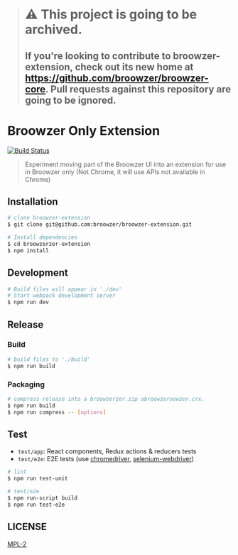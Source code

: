 > # ⚠️ This project is going to be archived.
> ## If you're looking to contribute to broowzer-extension, check out its new home at https://github.com/broowzer/broowzer-core. Pull requests against this repository are going to be ignored.

# Broowzer Only Extension

[![Build Status](https://travis-ci.org/broowzer/broowzer-extension.svg?branch=master)](https://travis-ci.org/broowzer/broowzer-extension)

> Experiment moving part of the Broowzer UI into an extension for use in Broowzer only (Not Chrome, it will use APIs not available in Chrome)

## Installation

```bash
# clone broowzer-extension
$ git clone git@github.com:broowzer/broowzer-extension.git

# Install dependencies
$ cd broowzerzer-extension
$ npm install
```

## Development

```bash
# Build files will appear in './dev'
# Start webpack development server
$ npm run dev
```

## Release

### Build

```bash
# build files to './build'
$ npm run build
```

### Packaging


```bash
# compress release into a broowzerzer.zip abroowzeroowzer.crx.
$ npm run build
$ npm run compress -- [options]
```

## Test

* `test/app`: React components, Redux actions & reducers tests
* `test/e2e`: E2E tests (use [chromedriver](https://www.npmjs.com/package/chromedriver), [selenium-webdriver](https://www.npmjs.com/package/selenium-webdriver))

```bash
# lint
$ npm run test-unit

# test/e2e
$ npm run-script build
$ npm run test-e2e
```

## LICENSE

[MPL-2](LICENSE)
